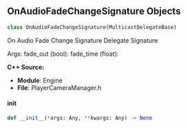 ## OnAudioFadeChangeSignature Objects

```python
class OnAudioFadeChangeSignature(MulticastDelegateBase)
```

On Audio Fade Change Signature  Delegate Signature

Args:
    fade_out (bool): 
    fade_time (float):

**C++ Source:**

- **Module**: Engine
- **File**: PlayerCameraManager.h

<a id="unreal.OnAudioFadeChangeSignature.__init__"></a>

#### __init__

```python
def __init__(*args: Any, **kwargs: Any) -> None
```

<a id="unreal.OnAudioFinished"></a>